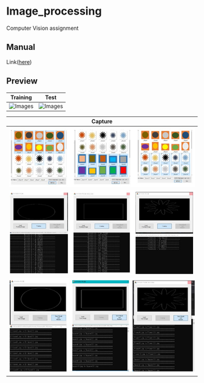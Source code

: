 # Image_processing

Computer Vision assignment

## Manual

Link([here](https://github.com/ryulurala/Image_processing/blob/main/manual/manual.pdf))

## Preview

|            Training            |             Test              |
| :----------------------------: | :---------------------------: |
| ![Images](upload/training.gif) | ![Images](upload/testing.gif) |

|                Capture                 |
| :------------------------------------: |
|      ![Images](upload/images.jpg)      |
|        ![SDTW](upload/SDTW.jpg)        |
| ![recognition](upload/recognition.jpg) |
